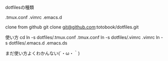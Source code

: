 dotfilesの種類

.tmux.conf
.vimrc
.emacs.d

clone from github
git clone git@github.com:totobook/dotfiles.git

使い方
cd
ln -s dotfiles/.tmux.conf .tmux.conf
ln -s dotfiles/.vimrc .vimrc
ln -s dotfiles/.emacs.d .emacs.ds

まだ使い方よくわかんない(´・ω・｀)